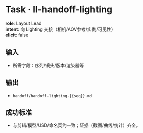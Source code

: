 # Task · ll-handoff-lighting

**role**: Layout Lead  
**intent**: 向 Lighting 交接（相机/AOV参考/实例/可见性）  
**elicit**: false

## 输入

- 所需字段：序列/镜头/版本/渲染器等

## 输出

- `handoff/handoff-lighting-{{seq}}.md`

## 成功标准

- 与剪辑/模型/USD/命名契约一致；证据（截图/曲线/统计）齐全。
